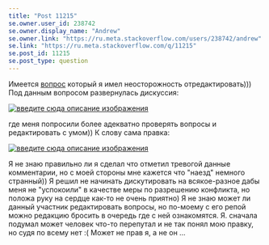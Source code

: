 ```yaml
---
title: "Post 11215"
se.owner.user_id: 238742
se.owner.display_name: "Andrew"
se.owner.link: "https://ru.meta.stackoverflow.com/users/238742/andrew"
se.link: "https://ru.meta.stackoverflow.com/q/11215"
se.post_id: 11215
se.post_type: question
---
```

<p>Имеется <a href="https://ru.stackoverflow.com/questions/1218816/%D0%9A%D0%B0%D0%BA-%D1%81%D0%BE%D0%B7%D0%B4%D0%B0%D1%82%D1%8C-%D1%80%D0%B0%D0%B7%D0%BE%D0%B2%D1%83%D1%8E-%D0%BE%D0%BF%D0%BB%D0%B0%D1%82%D1%83-billin-play-market">вопрос</a> который я имел неосторожность отредактировать))) Под данным вопросом развернулась дискуссия:</p>
<p><a href="https://i.stack.imgur.com/Iz8ol.png" rel="nofollow noreferrer"><img src="https://i.stack.imgur.com/Iz8ol.png" alt="введите сюда описание изображения" /></a></p>
<p>где меня попросили более адекватно проверять вопросы и редактировать с умом)) К слову сама правка:</p>
<p><a href="https://i.stack.imgur.com/aWto7.png" rel="nofollow noreferrer"><img src="https://i.stack.imgur.com/aWto7.png" alt="введите сюда описание изображения" /></a></p>
<p>Я не знаю правильно ли я сделал что отметил тревогой данные комментарии, но с моей стороны мне кажется что &quot;наезд&quot; немного странный)) Я решил не начинать дискутировать на всякое-разное дабы меня не &quot;успокоили&quot; в качестве меры по разрешению конфликта, но положа руку на сердце как-то не очень приятно) Я не знаю может ли данный участник редактировать вопросы, но по-моему с его репой можно редакцию бросить в очередь где с ней ознакомятся. Я. сначала подумал может человек что-то перепутал и не так понял мою правку, но судя по всему нет :( Может не прав я, а не он ...</p>
